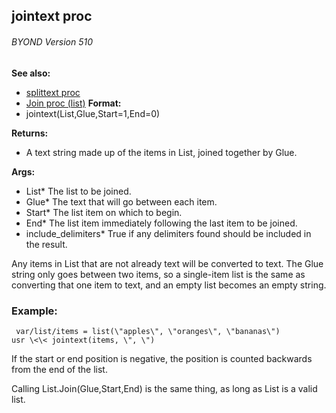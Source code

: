 ## jointext proc 
###### BYOND Version 510
**See also:**
*   [splittext proc](/ref/proc/splittext.md) 
*   [Join proc (list)](/ref/list/proc/Join.md) <!-- -->
**Format:**
*   jointext(List,Glue,Start=1,End=0)
<!-- -->
**Returns:**
*   A text string made up of the items in List, joined together by Glue.
<!-- -->
**Args:**
*   List* The list to be joined.
*   Glue* The text that will go between each item.
*   Start* The list item on which to begin.
*   End* The list item immediately following the last item to be joined.
*   include_delimiters* True if any delimiters found should be included
    in the result.


Any items in List that are not already text will be converted
to text. The Glue string only goes between two items, so a single-item
list is the same as converting that one item to text, and an empty list
becomes an empty string.
### Example:

```
 var/list/items = list(\"apples\", \"oranges\", \"bananas\")
usr \<\< jointext(items, \", \") 
```
 

If the start or end
position is negative, the position is counted backwards from the end of
the list. 

Calling List.Join(Glue,Start,End) is the same thing,
as long as List is a valid list.